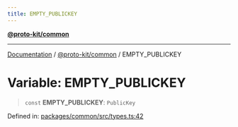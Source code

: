 ```yaml
---
title: EMPTY_PUBLICKEY
---
```


[**@proto-kit/common**](../README.md)

***

[Documentation](../../../README.md) / [@proto-kit/common](../README.md) / EMPTY\_PUBLICKEY

# Variable: EMPTY\_PUBLICKEY

> `const` **EMPTY\_PUBLICKEY**: `PublicKey`

Defined in: [packages/common/src/types.ts:42](https://github.com/proto-kit/framework/blob/b953c754e500c62f01fbbd6d09adfb2f5577269d/packages/common/src/types.ts#L42)
